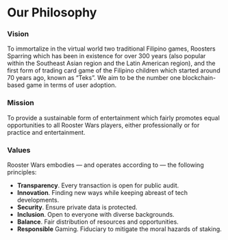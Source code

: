 # **Our Philosophy**

### **Vision**

To immortalize in the virtual world two traditional Filipino games, Roosters Sparring which has been in existence for over 300 years (also popular within the Southeast Asian region and the Latin American region), and the first form of trading card game of the Filipino children which started around 70 years ago, known as “Teks”. We aim to be the number one blockchain-based game in terms of user adoption.

### **Mission**

To provide a sustainable form of entertainment which fairly promotes equal opportunities to all Rooster Wars players, either professionally or for practice and entertainment.

### **Values**

Rooster Wars embodies — and operates according to — the following principles:

- **Transparency**. Every transaction is open for public audit.
- **Innovation**. Finding new ways while keeping abreast of tech developments.
- **Security**. Ensure private data is protected.
- **Inclusion**. Open to everyone with diverse backgrounds.
- **Balance**. Fair distribution of resources and opportunities.
- **Responsible** Gaming. Fiduciary to mitigate the moral hazards of staking.
